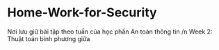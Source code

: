 # Home-Work-for-Security
Nơi lưu giữ bài tập theo tuần của học phần An toàn thông tin /n
Week 2: Thuật toán bình phương giữa
